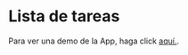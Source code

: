 # Lista de tareas

Para ver una demo de la App, haga click [aquí.](https://lista-tareas-react-app.vercel.app/).

